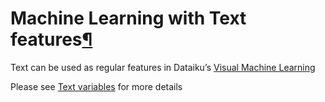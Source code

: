 Machine Learning with Text features[¶](#machine-learning-with-text-features "Permalink to this heading")
========================================================================================================


Text can be used as regular features in Dataiku’s [Visual Machine Learning](../machine-learning/index.html)


Please see [Text variables](../machine-learning/features-handling/text.html) for more details